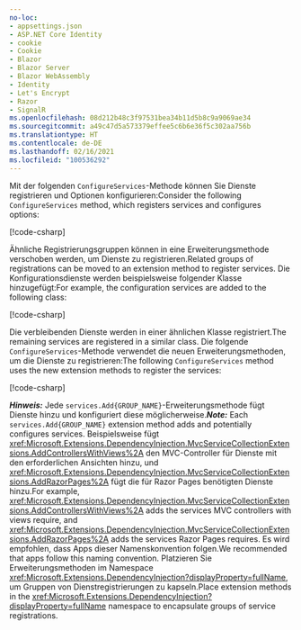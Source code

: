 ```yaml
---
no-loc:
- appsettings.json
- ASP.NET Core Identity
- cookie
- Cookie
- Blazor
- Blazor Server
- Blazor WebAssembly
- Identity
- Let's Encrypt
- Razor
- SignalR
ms.openlocfilehash: 08d212b48c3f97531bea34b11d5b8c9a9069ae34
ms.sourcegitcommit: a49c47d5a573379effee5c6b6e36f5c302aa756b
ms.translationtype: HT
ms.contentlocale: de-DE
ms.lasthandoff: 02/16/2021
ms.locfileid: "100536292"
---
```

<a name="csc"></a>

<span data-ttu-id="11476-101">Mit der folgenden `ConfigureServices`-Methode können Sie Dienste registrieren und Optionen konfigurieren:</span><span class="sxs-lookup"><span data-stu-id="11476-101">Consider the following `ConfigureServices` method, which registers services and configures options:</span></span>

[!code-csharp[](~/fundamentals/configuration/index/samples/3.x/ConfigSample/Startup2.cs?name=snippet)]

<span data-ttu-id="11476-102">Ähnliche Registrierungsgruppen können in eine Erweiterungsmethode verschoben werden, um Dienste zu registrieren.</span><span class="sxs-lookup"><span data-stu-id="11476-102">Related groups of registrations can be moved to an extension method to register services.</span></span> <span data-ttu-id="11476-103">Die Konfigurationsdienste werden beispielsweise folgender Klasse hinzugefügt:</span><span class="sxs-lookup"><span data-stu-id="11476-103">For example, the configuration services are added to the following class:</span></span>

[!code-csharp[](~/fundamentals/configuration/index/samples/3.x/ConfigSample/Options/MyConfigServiceCollectionExtensions.cs)]

<span data-ttu-id="11476-104">Die verbleibenden Dienste werden in einer ähnlichen Klasse registriert.</span><span class="sxs-lookup"><span data-stu-id="11476-104">The remaining services are registered in a similar class.</span></span> <span data-ttu-id="11476-105">Die folgende `ConfigureServices`-Methode verwendet die neuen Erweiterungsmethoden, um die Dienste zu registrieren:</span><span class="sxs-lookup"><span data-stu-id="11476-105">The following `ConfigureServices` method uses the new extension methods to register the services:</span></span>

[!code-csharp[](~/fundamentals/configuration/index/samples/3.x/ConfigSample/Startup4.cs?name=snippet)]

<span data-ttu-id="11476-106">**_Hinweis:_** Jede `services.Add{GROUP_NAME}`-Erweiterungsmethode fügt Dienste hinzu und konfiguriert diese möglicherweise.</span><span class="sxs-lookup"><span data-stu-id="11476-106">**_Note:_** Each `services.Add{GROUP_NAME}` extension method adds and potentially configures services.</span></span> <span data-ttu-id="11476-107">Beispielsweise fügt <xref:Microsoft.Extensions.DependencyInjection.MvcServiceCollectionExtensions.AddControllersWithViews%2A> den MVC-Controller für Dienste mit den erforderlichen Ansichten hinzu, und <xref:Microsoft.Extensions.DependencyInjection.MvcServiceCollectionExtensions.AddRazorPages%2A> fügt die für Razor Pages benötigten Dienste hinzu.</span><span class="sxs-lookup"><span data-stu-id="11476-107">For example, <xref:Microsoft.Extensions.DependencyInjection.MvcServiceCollectionExtensions.AddControllersWithViews%2A> adds the services MVC controllers with views require, and <xref:Microsoft.Extensions.DependencyInjection.MvcServiceCollectionExtensions.AddRazorPages%2A> adds the services Razor Pages requires.</span></span> <span data-ttu-id="11476-108">Es wird empfohlen, dass Apps dieser Namenskonvention folgen.</span><span class="sxs-lookup"><span data-stu-id="11476-108">We recommended that apps follow this naming convention.</span></span> <span data-ttu-id="11476-109">Platzieren Sie Erweiterungsmethoden im Namespace <xref:Microsoft.Extensions.DependencyInjection?displayProperty=fullName>, um Gruppen von Dienstregistrierungen zu kapseln.</span><span class="sxs-lookup"><span data-stu-id="11476-109">Place extension methods in the <xref:Microsoft.Extensions.DependencyInjection?displayProperty=fullName> namespace to encapsulate groups of service registrations.</span></span>
